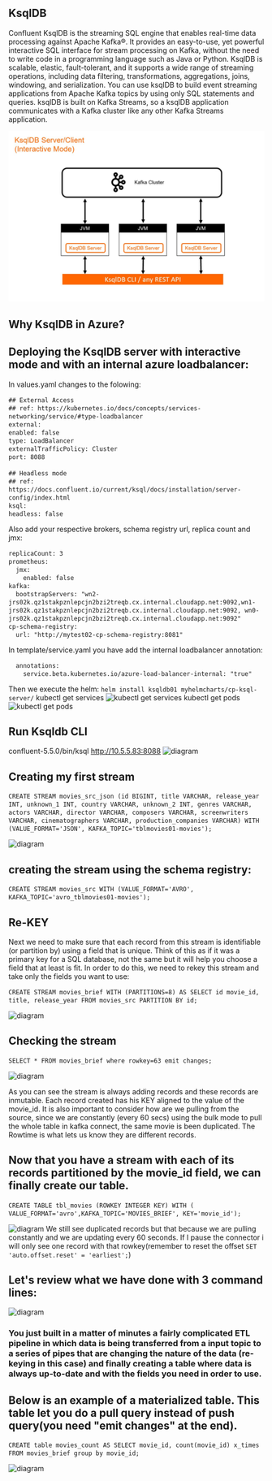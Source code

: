 ## KsqlDB
Confluent KsqlDB is the streaming SQL engine that enables real-time data processing against Apache Kafka®. It provides an easy-to-use, yet powerful interactive SQL interface for stream processing on Kafka, without the need to write code in a programming language such as Java or Python. KsqlDB is scalable, elastic, fault-tolerant, and it supports a wide range of streaming operations, including data filtering, transformations, aggregations, joins, windowing, and serialization. You can use ksqlDB to build event streaming applications from Apache Kafka topics by using only SQL statements and queries. ksqlDB is built on Kafka Streams, so a ksqlDB application communicates with a Kafka cluster like any other Kafka Streams application.

![diagram](https://github.com/javierromancsa/images/blob/main/ksqldb-diagram.JPG)

## Why KsqlDB in Azure?

## Deploying the KsqlDB server with interactive mode and with an internal azure loadbalancer:
In values.yaml changes to the folowing:
```
## External Access
## ref: https://kubernetes.io/docs/concepts/services-networking/service/#type-loadbalancer
external:
enabled: false
type: LoadBalancer
externalTrafficPolicy: Cluster
port: 8088

## Headless mode
## ref: https://docs.confluent.io/current/ksql/docs/installation/server-config/index.html
ksql:
headless: false
```
Also add your respective brokers, schema registry url, replica count and jmx:
```
replicaCount: 3
prometheus:
  jmx:
    enabled: false
kafka:
  bootstrapServers: "wn2-jrs02k.qz1stakpznlepcjn2bzi2treqb.cx.internal.cloudapp.net:9092,wn1-jrs02k.qz1stakpznlepcjn2bzi2treqb.cx.internal.cloudapp.net:9092, wn0-jrs02k.qz1stakpznlepcjn2bzi2treqb.cx.internal.cloudapp.net:9092"
cp-schema-registry:
  url: "http://mytest02-cp-schema-registry:8081"
```
In template/service.yaml you have add the internal loadbalancer annotation:
```
  annotations:
    service.beta.kubernetes.io/azure-load-balancer-internal: "true"
```
Then we execute the helm:
```helm install ksqldb01 myhelmcharts/cp-ksql-server/```
kubectl get services
![kubectl get services](https://github.com/javierromancsa/images/blob/main/ksqldb01-service.JPG) 
kubectl get pods
![kubectl get pods](https://github.com/javierromancsa/images/blob/main/ksqldb01-pods.JPG)

## Run Ksqldb CLI 
confluent-5.5.0/bin/ksql http://10.5.5.83:8088
![diagram](https://github.com/javierromancsa/images/blob/main/cp-ksqldb-01.png)

## Creating my first stream
```
CREATE STREAM movies_src_json (id BIGINT, title VARCHAR, release_year INT, unknown_1 INT, country VARCHAR, unknown_2 INT, genres VARCHAR,  actors VARCHAR, director VARCHAR, composers VARCHAR, screenwriters VARCHAR, cinematographers VARCHAR, production_companies VARCHAR) WITH (VALUE_FORMAT='JSON', KAFKA_TOPIC='tblmovies01-movies');
```
![diagram](https://github.com/javierromancsa/images/blob/main/cp-ksqldb-02.png)

## creating the stream using the schema registry:
```
CREATE STREAM movies_src WITH (VALUE_FORMAT='AVRO', KAFKA_TOPIC='avro_tblmovies01-movies');
```
## Re-KEY
Next we need to make sure that each record from this stream is identifiable (or partition by) using a field that is unique. Think of this as if it was a primary key for a SQL database, not the same but it will help you choose a field that at least is fit. In order to do this, we need to rekey this stream and take only the fields you want to use:
```
CREATE STREAM movies_brief WITH (PARTITIONS=8) AS SELECT id movie_id, title, release_year FROM movies_src PARTITION BY id;
```
![diagram](https://github.com/javierromancsa/images/blob/main/cp-ksqldb-03.png)

## Checking the stream
```
SELECT * FROM movies_brief where rowkey=63 emit changes;
```
![diagram](https://github.com/javierromancsa/images/blob/main/cp-ksqldb-04.png)

As you can see the stream is always adding records and these records are inmutable. Each record created has his KEY aligned to the value of the movie_id. It is also important to consider how are we pulling from the source, since we are constantly (every 60 secs) using the bulk mode to pull the whole table in kafka connect, the same movie is been duplicated. The Rowtime is what lets us know they are different records.

## Now that you have a stream with each of its records partitioned by the movie_id field, we can finally create our table. 
```
CREATE TABLE tbl_movies (ROWKEY INTEGER KEY) WITH ( VALUE_FORMAT='avro',KAFKA_TOPIC='MOVIES_BRIEF', KEY='movie_id');
```
![diagram](https://github.com/javierromancsa/images/blob/main/cp-ksqldb-05.png)
We still see duplicated records but that because we are pulling constantly and we are updating every 60 seconds. If I pause the connector i will only see one record with that rowkey(remember to reset the offset ```SET 'auto.offset.reset' = 'earliest';```)

## Let's review what we have done with 3 command lines:
![diagram](https://github.com/javierromancsa/images/blob/main/ksqldb-pipelines.JPG)
### You just built in a matter of minutes a fairly complicated ETL pipeline in which data is being transferred from a input topic to a series of pipes that are changing the nature of the data (re-keying in this case) and finally creating a table where data is always up-to-date and with the fields you need in order to use.

## Below is an example of a materialized table. This table let you do a pull query instead of push query(you need "emit changes" at the end).
```
CREATE table movies_count AS SELECT movie_id, count(movie_id) x_times FROM movies_brief group by movie_id;
```
![diagram](https://github.com/javierromancsa/images/blob/main/cp-ksqldb-06.png)
